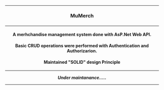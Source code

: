 <hr>
<h3 align="center"> MuMerch <h3>
<hr>
<h4 align="center"> A merhchandise management system done with AsP.Net Web API. <h4>
<h4 align="center"> Basic CRUD operations were performed with Authentication and Authorizarion. <h4>
<h4 align="center"> Maintained "SOLID" design Principle<h4>
<h5><hr><p align="center">Under maintanance.....<p><hr><h5>
